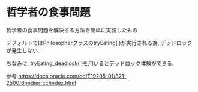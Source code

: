 # 哲学者の食事問題
哲学者の食事問題を解決する方法を簡単に実装したもの

デフォルトではPhilosopherクラスのtryEating( )が実行される為, デッドロックが発生しない.

ちなみに, tryEating_deadlock( )を用いるとデッドロック体験ができる.

参考
https://docs.oracle.com/cd/E19205-01/821-2500/6nndmrrcc/index.html
